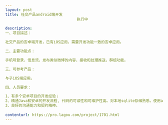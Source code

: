 ```yaml
---                
layout: post       
title: 社交产品android端开发
                                执行中
           
description: 
一、项目描述：

社交产品的安卓端开发，已有iOS应用，需要开发功能一致的安卓应用。

二、主要功能点：

手机号登录，信息流，发布类似微博的内容，接收和处理推送，群组功能。

三、可参考产品：

与子iOS端应用。

四、人员要求：

1、有多个安卓项目的开发经验；
2、精通Java和安卓的开发流程, 代码的可读性和可维护性高。对本地sqlite存储熟悉。使用android studio开发最好。熟悉前后端Restful API通信的协议；
3、良好的沟通能力和契约精神。
     
contenturl: https://pro.lagou.com/project/1701.html      
---                 
```


